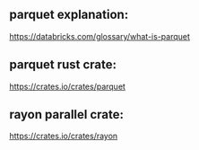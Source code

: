 ## parquet explanation:
https://databricks.com/glossary/what-is-parquet

## parquet rust crate:
https://crates.io/crates/parquet

## rayon parallel crate:
https://crates.io/crates/rayon